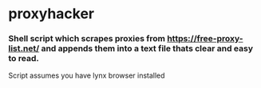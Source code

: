 # proxyhacker
### Shell script which scrapes proxies from https://free-proxy-list.net/ and appends them into a text file thats clear and easy to read.

Script assumes you have lynx browser installed
